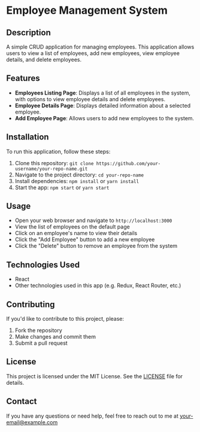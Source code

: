# Employee Management System

## Description

A simple CRUD application for managing employees. This application allows users to view a list of employees, add new employees, view employee details, and delete employees.

## Features

* **Employees Listing Page**: Displays a list of all employees in the system, with options to view employee details and delete employees.
* **Employee Details Page**: Displays detailed information about a selected employee.
* **Add Employee Page**: Allows users to add new employees to the system.

## Installation

To run this application, follow these steps:

1. Clone this repository: `git clone https://github.com/your-username/your-repo-name.git`
2. Navigate to the project directory: `cd your-repo-name`
3. Install dependencies: `npm install` or `yarn install`
4. Start the app: `npm start` or `yarn start`

## Usage

* Open your web browser and navigate to `http://localhost:3000`
* View the list of employees on the default page
* Click on an employee's name to view their details
* Click the "Add Employee" button to add a new employee
* Click the "Delete" button to remove an employee from the system

## Technologies Used

* React
* Other technologies used in this app (e.g. Redux, React Router, etc.)

## Contributing

If you'd like to contribute to this project, please:

1. Fork the repository
2. Make changes and commit them
3. Submit a pull request

## License

This project is licensed under the MIT License. See the [LICENSE](LICENSE) file for details.

## Contact

If you have any questions or need help, feel free to reach out to me at [your-email@example.com](mailto:your-email@example.com)
